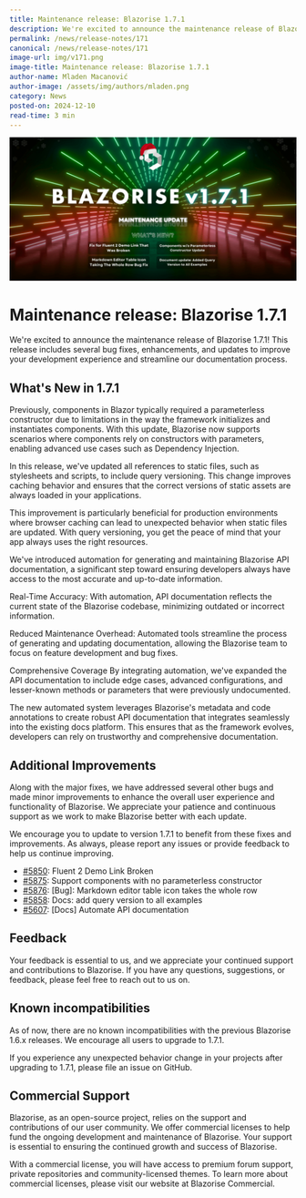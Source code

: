 ```yaml
---
title: Maintenance release: Blazorise 1.7.1
description: We're excited to announce the maintenance release of Blazorise 1.7.1! This release includes several bug fixes, enhancements, and updates to improve your development experience and streamline our documentation process.
permalink: /news/release-notes/171
canonical: /news/release-notes/171
image-url: img/v171.png
image-title: Maintenance release: Blazorise 1.7.1
author-name: Mladen Macanović
author-image: /assets/img/authors/mladen.png
category: News
posted-on: 2024-12-10
read-time: 3 min
---
```


![Maintenance release: Blazorise 1.7.1](img/v171.png)

# Maintenance release: Blazorise 1.7.1

We're excited to announce the maintenance release of Blazorise 1.7.1! This release includes several bug fixes, enhancements, and updates to improve your development experience and streamline our documentation process.

## What's New in 1.7.1

Previously, components in Blazor typically required a parameterless constructor due to limitations in the way the framework initializes and instantiates components. With this update, Blazorise now supports scenarios where components rely on constructors with parameters, enabling advanced use cases such as Dependency Injection.

In this release, we've updated all references to static files, such as stylesheets and scripts, to include query versioning. This change improves caching behavior and ensures that the correct versions of static assets are always loaded in your applications.

This improvement is particularly beneficial for production environments where browser caching can lead to unexpected behavior when static files are updated. With query versioning, you get the peace of mind that your app always uses the right resources.

We've introduced automation for generating and maintaining Blazorise API documentation, a significant step toward ensuring developers always have access to the most accurate and up-to-date information.

Real-Time Accuracy: With automation, API documentation reflects the current state of the Blazorise codebase, minimizing outdated or incorrect information.

Reduced Maintenance Overhead: Automated tools streamline the process of generating and updating documentation, allowing the Blazorise team to focus on feature development and bug fixes.

Comprehensive Coverage By integrating automation, we've expanded the API documentation to include edge cases, advanced configurations, and lesser-known methods or parameters that were previously undocumented.

The new automated system leverages Blazorise's metadata and code annotations to create robust API documentation that integrates seamlessly into the existing docs platform. This ensures that as the framework evolves, developers can rely on trustworthy and comprehensive documentation.

## Additional Improvements

Along with the major fixes, we have addressed several other bugs and made minor improvements to enhance the overall user experience and functionality of Blazorise. We appreciate your patience and continuous support as we work to make Blazorise better with each update.

We encourage you to update to version 1.7.1 to benefit from these fixes and improvements. As always, please report any issues or provide feedback to help us continue improving.

- [#5850](https://github.com/Megabit/Blazorise/issues/5850): Fluent 2 Demo Link Broken
- [#5875](https://github.com/Megabit/Blazorise/issues/5875): Support components with no parameterless constructor
- [#5876](https://github.com/Megabit/Blazorise/issues/5876): [Bug]: Markdown editor table icon takes the whole row
- [#5858](https://github.com/Megabit/Blazorise/issues/5858): Docs: add query version to all examples
- [#5607](https://github.com/Megabit/Blazorise/issues/5607): [Docs] Automate API documentation

## Feedback

Your feedback is essential to us, and we appreciate your continued support and contributions to Blazorise. If you have any questions, suggestions, or feedback, please feel free to reach out to us on.

## Known incompatibilities

As of now, there are no known incompatibilities with the previous Blazorise 1.6.x releases. We encourage all users to upgrade to 1.7.1.

If you experience any unexpected behavior change in your projects after upgrading to 1.7.1, please file an issue on GitHub.

## Commercial Support

Blazorise, as an open-source project, relies on the support and contributions of our user community. We offer commercial licenses to help fund the ongoing development and maintenance of Blazorise. Your support is essential to ensuring the continued growth and success of Blazorise.

With a commercial license, you will have access to premium forum support, private repositories and community-licensed themes. To learn more about commercial licenses, please visit our website at Blazorise Commercial.
